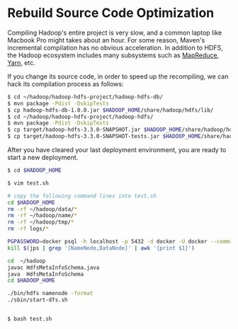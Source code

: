 # Rebuild Source Code Optimization 

Compiling Hadoop's entire project is very slow, and a common laptop like Macbook Pro might takes about an hour. For some reason, Maven's incremental compilation has no obvious acceleration. In addition to HDFS, the Hadoop ecosystem includes many subsystems such as [MapReduce](https://hadoop.apache.org/docs/stable/hadoop-mapreduce-client/hadoop-mapreduce-client-core/MapReduceTutorial.html), [Yarn](https://hadoop.apache.org/docs/current/hadoop-yarn/hadoop-yarn-site/YARN.html), etc.


If you change its source code, in order to speed up the recompiling, we can hack its compilation process as follows:

```bash
$ cd ~/hadoop/hadoop-hdfs-project/hadoop-hdfs-db/
$ mvn package -Pdist -DskipTests
$ cp hadoop-hdfs-db-1.0.0.jar $HADOOP_HOME/share/hadoop/hdfs/lib/
$ cd ~/hadoop/hadoop-hdfs-project/hadoop-hdfs/
$ mvn package -Pdist -DskipTests
$ cp target/hadoop-hdfs-3.3.0-SNAPSHOT.jar $HADOOP_HOME/share/hadoop/hdfs/
$ cp target/hadoop-hdfs-3.3.0-SNAPSHOT-tests.jar $HADOOP_HOME/share/hadoop/hdfs/
```


After you have cleared your last deployment environment, you are ready to start a new deployment.

```bash
$ cd $HADOOP_HOME

$ vim test.sh

# copy the following command lines into test.sh
cd $HADOOP_HOME
rm -rf ~/hadoop/data/*
rm -rf ~/hadoop/name/*
rm -rf ~/hadoop/tmp/*
rm -rf logs/*

PGPASSWORD=docker psql -h localhost -p 5432 -d docker -U docker --command "drop table inodes, inode2block, datablocks, blockstripes, block2storage, storage;"
kill $(jps | grep '[NameNode,DataNode]' | awk '{print $1}')

cd  ~/hadoop
javac HdfsMetaInfoSchema.java
java  HdfsMetaInfoSchema
cd $HADOOP_HOME

./bin/hdfs namenode -format
./sbin/start-dfs.sh


$ bash test.sh
```


